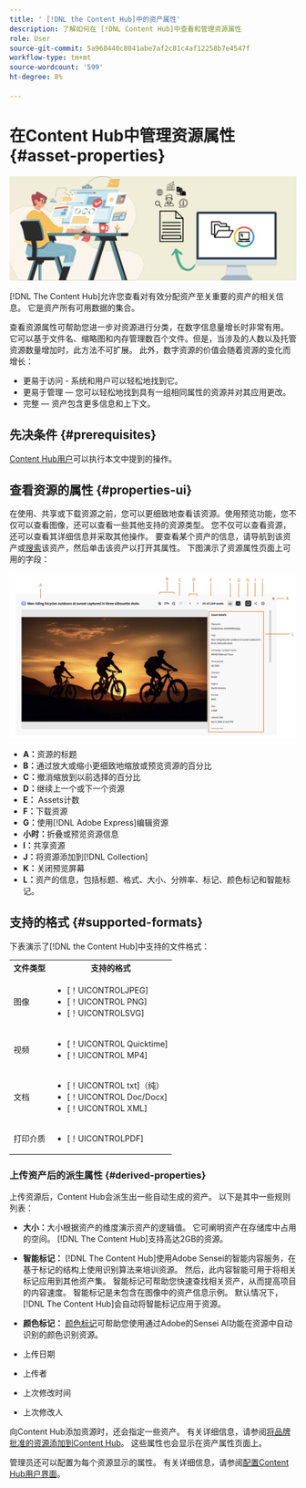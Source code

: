 ```yaml
---
title: ' [!DNL the Content Hub]中的资产属性'
description: 了解如何在 [!DNL Content Hub]中查看和管理资源属性
role: User
source-git-commit: 5a968440c8841abe7af2c81c4af12258b7e4547f
workflow-type: tm+mt
source-wordcount: '599'
ht-degree: 8%

---
```



# 在Content Hub中管理资源属性 {#asset-properties}

![元数据横幅图像](assets/metadata-banner-image.png)

[!DNL The Content Hub]允许您查看对有效分配资产至关重要的资产的相关信息。 它是资产所有可用数据的集合。

查看资源属性可帮助您进一步对资源进行分类，在数字信息量增长时非常有用。 它可以基于文件名、缩略图和内存管理数百个文件。但是，当涉及的人数以及托管资源数量增加时，此方法不可扩展。 此外，数字资源的价值会随着资源的变化而增长：

* 更易于访问 - 系统和用户可以轻松地找到它。
* 更易于管理 — 您可以轻松地找到具有一组相同属性的资源并对其应用更改。
* 完整 — 资产包含更多信息和上下文。

## 先决条件 {#prerequisites}

[Content Hub用户](deploy-content-hub.md#onboard-content-hub-users)可以执行本文中提到的操作。

## 查看资源的属性 {#properties-ui}

在使用、共享或下载资源之前，您可以更细致地查看该资源。使用预览功能，您不仅可以查看图像，还可以查看一些其他支持的资源类型。 您不仅可以查看资源，还可以查看其详细信息并采取其他操作。 要查看某个资产的信息，请导航到该资产或[搜索](search-assets.md)该资产，然后单击该资产以打开其属性。 下图演示了资源属性页面上可用的字段：

![资产UI的属性](assets/properties-ui.png)

* **A：**&#x200B;资源的标题
* **B：**&#x200B;通过放大或缩小更细致地缩放或预览资源的百分比
* **C：**&#x200B;撤消缩放到以前选择的百分比
* **D：**&#x200B;继续上一个或下一个资源
* **E：** Assets计数
* **F：**&#x200B;下载资源
* **G：**&#x200B;使用[!DNL Adobe Express]编辑资源
* **小时：**&#x200B;折叠或预览资源信息
* **I：**&#x200B;共享资源
* **J：**&#x200B;将资源添加到[!DNL Collection]
* **K：**&#x200B;关闭预览屏幕
* **L：**&#x200B;资产的信息，包括标题、格式、大小、分辨率、标记、颜色标记和智能标记。

## 支持的格式 {#supported-formats}

下表演示了[!DNL the Content Hub]中支持的文件格式：

<table> 
    <tbody>
     <tr>
      <th><strong>文件类型</strong></th>
      <th><strong>支持的格式</strong></th>
     </tr>
     <tr>
      <td>图像</td>
      <td>
        <ul>
            <li>[！UICONTROLJPEG]</li> 
            <li>[！UICONTROL PNG]</li> 
            <li>[！UICONTROLSVG]</li>
        </ul>
      </td>
     </tr>
     <tr>
      <td>视频</td>
      <td>
        <ul>
            <li>[！UICONTROL Quicktime]</li>  
            <li>[！UICONTROL MP4]</li> 
        </ul>
      </td>
     </tr>
      <tr>
      <td>文档</td>
      <td>
        <ul>
            <li>[！UICONTROL txt]（纯）</li>  
            <li>[！UICONTROL Doc/Docx]</li> 
            <li>[！UICONTROL XML]</li>
        </ul>
      </td>
     </tr>
     <tr>
      <td>打印介质</td>
      <td>
        <ul>
            <li>[！UICONTROLPDF]</li>  
        </ul>
      </td>
     </tr>  
    </tbody>
   </table>

### 上传资产后的派生属性 {#derived-properties}

上传资源后，Content Hub会派生出一些自动生成的资产。 以下是其中一些规则列表：

* **大小：**&#x200B;大小根据资产的维度演示资产的逻辑值。 它可阐明资产在存储库中占用的空间。 [!DNL The Content Hub]支持高达2GB的资源。

<!--* **Tags:** Tags help you categorize assets that can be browsed and searched more efficiently. Tagging helps in propagating the appropriate taxonomy to other users and workflows. -->

* **智能标记：** [!DNL The Content Hub]使用Adobe Sensei的智能内容服务，在基于标记的结构上使用识别算法来培训资源。 然后，此内容智能可用于将相关标记应用到其他资产集。 智能标记可帮助您快速查找相关资产，从而提高项目的内容速度。 智能标记是未包含在图像中的资产信息示例。 默认情况下，[!DNL The Content Hub]会自动将智能标记应用于资源。

* **颜色标记：** [颜色标记](#https://experienceleague.adobe.com/docs/experience-manager-cloud-service/content/assets/manage/color-tag-images.html?lang=en)可帮助您使用通过Adobe的Sensei AI功能在资源中自动识别的颜色识别资源。

* 上传日期

* 上传者

* 上次修改时间

* 上次修改人

向Content Hub添加资源时，还会指定一些资产。 有关详细信息，请参阅[将品牌批准的资源添加到Content Hub](upload-brand-approved-assets.md)。 这些属性也会显示在资产属性页面上。

管理员还可以配置为每个资源显示的属性。 有关详细信息，请参阅[配置Content Hub用户界面](configure-content-hub-ui-options.md#configure-asset-details-content-hub)。

<!--

### Date range {#date-range} 

The date range allows you to select dates you want to see the assets. You can customize date range by choosing the start and end dates. 

-->

